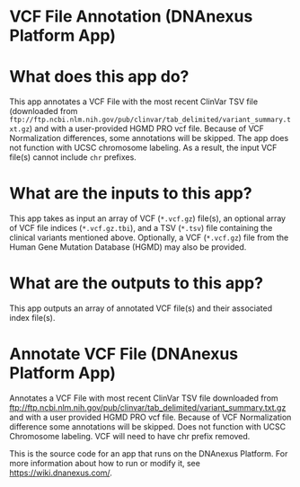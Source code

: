 # VCF File Annotation (DNAnexus Platform App)

# What does this app do?
This app annotates a VCF File with the most recent ClinVar TSV file (downloaded from `ftp://ftp.ncbi.nlm.nih.gov/pub/clinvar/tab_delimited/variant_summary.txt.gz`) and with a user-provided HGMD PRO vcf file. Because of VCF Normalization differences, some annotations will be skipped. The app does not function with UCSC chromosome labeling. As a result, the input VCF file(s) cannot include `chr` prefixes.

# What are the inputs to this app?
This app takes as input an array of VCF (`*.vcf.gz`) file(s), an optional array of VCF file indices (`*.vcf.gz.tbi`), and a TSV (`*.tsv`) file containing the clinical variants mentioned above. Optionally, a VCF (`*.vcf.gz`) file from the Human Gene Mutation Database (HGMD) may also be provided.
# What are the outputs to this app?
This app outputs an array of annotated VCF file(s) and their associated index file(s). 

<!-- dx-header -->
# Annotate VCF File (DNAnexus Platform App)

Annotates a VCF File with most recent ClinVar TSV file downloaded from
ftp://ftp.ncbi.nlm.nih.gov/pub/clinvar/tab_delimited/variant_summary.txt.gz
and with a user provided HGMD PRO vcf file.
Because of VCF Normalization difference some annotations will be skipped.  Does
not function with UCSC Chromosome labeling.  VCF will need to have chr 
prefix removed.

This is the source code for an app that runs on the DNAnexus Platform.
For more information about how to run or modify it, see
https://wiki.dnanexus.com/.
<!-- /dx-header -->



<!--
TODO: This app directory was automatically generated by dx-app-wizard;
please edit this Readme.md file to include essential documentation about
your app that would be helpful to users. (Also see the
Readme.developer.md.) Once you're done, you can remove these TODO
comments.

For more info, see https://wiki.dnanexus.com/Developer-Portal.
-->
